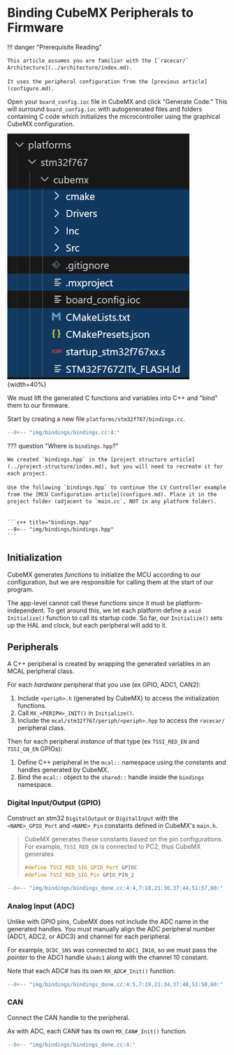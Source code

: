 # Binding CubeMX Peripherals to Firmware

!!! danger "Prerequisite Reading"

    This article assumes you are familiar with the [`racecar/` Architecture](../architecture/index.md).

    It uses the peripheral configuration from the [previous article](configure.md).

Open your `board_config.ioc` file in CubeMX and click "Generate Code." This will surround `board_config.ioc` with autogenerated files and folders containing C code which initializes the microcontroller using the graphical CubeMX configuration.

![Generated Files](img/bindings/generated-files.png){width=40%}

We must lift the generated C functions and variables into C++ and "bind" them to our firmware.

Start by creating a new file `platforms/stm32f767/bindings.cc`.

```c++ title="platforms/stm32f767/bindings.cc"
--8<-- "img/bindings/bindings.cc:4:"
```

??? question "Where is `bindings.hpp`?"

    We created `bindings.hpp` in the [project structure article](../project-structure/index.md), but you will need to recreate it for each project.

    Use the following `bindings.hpp` to continue the LV Controller example from the [MCU Configuration article](configure.md). Place it in the project folder (adjacent to `main.cc`, NOT in any platform folder).


    ```c++ title="bindings.hpp"
    --8<-- "img/bindings/bindings.hpp"
    ```

## Initialization

CubeMX generates *functions* to initialize the MCU according to our configuration, but we are responsible for calling them at the start of our program.

The app-level cannot call these functions since it must be platform-independent. To get around this, we let each platform define a `void Initialize()` function to call its startup code. So far, our `Initialize()` sets up the HAL and clock, but each peripheral will add to it.

## Peripherals

A C++ peripheral is created by wrapping the generated variables in an MCAL peripheral class.

For each *hardware* peripheral that you use (ex GPIO, ADC1, CAN2):

1. Include `<periph>.h` (generated by CubeMX) to access the initialization functions.
2. Call `MX_<PERIPH>_INIT()` in `Initialize()`.
3. Include the `mcal/stm32f767/periph/<periph>.hpp` to access the `racecar/` peripheral class.

Then for each peripheral *instance* of that type (ex `TSSI_RED_EN` and `TSSI_GN_EN` GPIOs):

1. Define C++ peripheral in the `mcal::` namespace using the constants and handles generated by CubeMX.
2. Bind the `mcal::` object to the `shared::` handle inside the `bindings` namespace.

### Digital Input/Output (GPIO)

Construct an stm32 `DigitalOutput` or `DigitalInput` with the `<NAME>_GPIO_Port` and `<NAME>_Pin` constants defined in CubeMX's `main.h`.

> CubeMX generates these constants based on the pin configurations. For example, `TSSI_RED_EN` is connected to PC2, thus CubeMX generates
>
> ```c++ title="cubemx/inc/main.h"
> #define TSSI_RED_SIG_GPIO_Port GPIOC
> #define TSSI_RED_SIG_Pin GPIO_PIN_2
> ```

```c++ hl_lines="2 14 21-22 29-30 38" title="bindings.cc"
--8<-- "img/bindings/bindings_done.cc:4:4,7:18,21:30,37:44,51:57,60:"
```

### Analog Input (ADC)

Unlike with GPIO pins, CubeMX does not include the ADC name in the generated handles. You must manually align the ADC peripheral number (ADC1, ADC2, or ADC3) and channel for each peripheral.

For example, `DCDC_SNS` was connected to `ADC1_IN10`, so we must pass the *pointer* to the ADC1 handle `&hadc1` along with the channel 10 constant.

Note that each ADC# has its own `MX_ADC#_Init()` function.

```c++ hl_lines="2 15 26-28 38-40 49" title="bindings.cc"
--8<-- "img/bindings/bindings_done.cc:4:5,7:19,21:34,37:48,51:58,60:"
```

### CAN

Connect the CAN handle to the peripheral.

As with ADC, each CAN# has its own `MX_CAN#_Init()` function.

```c++ hl_lines="3 17 32 46 56" title="bindings.cc"
--8<-- "img/bindings/bindings_done.cc:4:"
```
